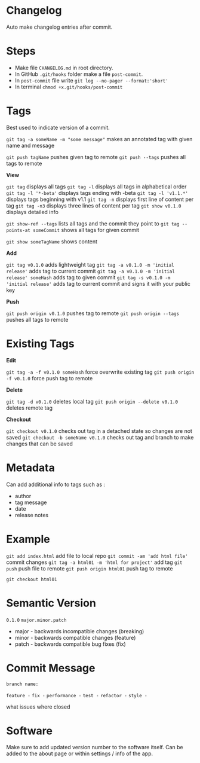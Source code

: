 # Changelog

Auto make changelog entries after commit.

# Steps

- Make file `CHANGELOG.md` in root directory.
- In GitHub `.git/hooks` folder make a file `post-commit`.
- In `post-commit` file write `git log --no-pager --format:'short'`
- In terminal `chmod +x.git/hooks/post-commit`

# Tags

Best used to indicate version of a commit.

`git tag -a someName -m "some message"` makes an annotated tag with given name and message



`git push tagName` pushes given tag to remote
`git push --tags` pushes all tags to remote

**View**

`git tag` displays all tags
`git tag -l` displays all tags in alphabetical order
`git tag -l '*-beta'` displays tags ending with -beta
`git tag -l 'v1.1.*'` displays tags beginning with v1.1
`git tag -n` displays first line of content per tag
`git tag -n3` displays three lines of content per tag
`git show v0.1.0` displays detailed info

`git show-ref --tags` lists all tags and the commit they point to
`git tag --points-at someCommit` shows all tags for given commit

`git show someTagName` shows content

**Add**

`git tag v0.1.0` adds lightweight tag
`git tag -a v0.1.0 -m 'initial release'` adds tag to current commit
`git tag -a v0.1.0 -m 'initial release' someHash` adds tag to given commit
`git tag -s v0.1.0 -m 'initial release'` adds tag to current commit and signs it with your public key

**Push**

`git push origin v0.1.0` pushes tag to remote
`git push origin --tags` pushes all tags to remote

# Existing Tags

**Edit**

`git tag -a -f v0.1.0 someHash` force overwrite existing tag
`git push origin -f v0.1.0` force push tag to remote

**Delete**

`git tag -d v0.1.0` deletes local tag
`git push origin --delete v0.1.0` deletes remote tag

**Checkout**

`git checkout v0.1.0` checks out tag in a detached state so changes are not saved
`git checkout -b someName v0.1.0` checks out tag and branch to make changes that can be saved

# Metadata

Can add additional info to tags such as :

- author
- tag message
- date
- release notes

# Example

`git add index.html` add file to local repo
`git commit -am 'add html file'` commit changes
`git tag -a html01 -m 'html for project'` add tag
`git push` push file to remote
`git push origin html01` push tag to remote

`git checkout html01`

# Semantic Version

`0.1.0`
`major.minor.patch`

- major - backwards incompatible changes (breaking)
- minor - backwards compatible changes (feature)
- patch - backwards compatible bug fixes (fix)

# Commit Message

`branch name:`

`feature -`
`fix -`
`performance -`
`test -`
`refactor -`
`style -`

what issues where closed

# Software

Make sure to add updated version number to the software itself.
Can be added to the about page or within settings / info of the app.
